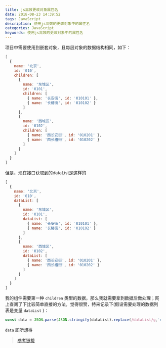 ```yaml
---
title: js高效更改对象属性名
date: 2018-08-23 14:39:52
tags: JavaScript
description: 使用js高效的更改对象中的属性名
categories: JavaScript
keywords: 使用js高效的更改对象中的属性名
---
```

项目中需要使用到嵌套对象，且每层对象的数据结构相同，如下：
```js
[
  {
    name: '北京',
    id: '010',
    children: [
      {
        name: '东城区',
        id: '0101',
        children: [
          { name: '长安街', id: '010101' },
          { name: '长椿街', id: '010102' }
        ]
      },
      {
        name: '西城区',
        id: '0102',
        children: [
          { name: '西长安街', id: '010201' },
          { name: '西长椿街', id: '010202' }
        ]
      }
    ]
  }
]
```

但是，现在接口获取到的dataList是这样的
```js
[
  {
    name: '北京',
    id: '010',
    dataList: [
      {
        name: '东城区',
        id: '0101',
        dataList: [
          { name: '长安街', id: '010101' },
          { name: '长椿街', id: '010102' }
        ]
      },
      {
        name: '西城区',
        id: '0102',
        dataList: [
          { name: '西长安街', id: '010201' },
          { name: '西长椿街', id: '010202' }
        ]
      }
    ]
  }
]
```

我的组件需要第一种 `children` 类型的数据，那么我就需要拿到数据后做处理；网上查阅了下比较简单直接的方法，觉得很赞，特来记录下(假设需要处理的数据列表是变量 `dataList` )：

```js
const data = JSON.parse(JSON.stringify(dataList).replace(/dataList/g,'children'));
```

`data` 即所想得

> [参考链接](https://segmentfault.com/q/1010000011923504)
